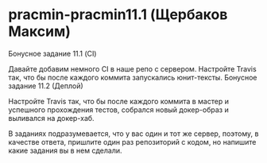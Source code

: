# pracmin-pracmin11.1 (Щербаков Максим)
Бонусное задание 11.1 (CI)

Давайте добавим немного CI в наше репо с сервером. Настройте Travis так, что бы после каждого коммита запускались юнит-тексты.
Бонусное задание 11.2 (Деплой)

Настройте Travis так, что бы после каждого коммита в мастер и успешного прохождения тестов, собрался новый докер-образ и выливался на докер-хаб.

В заданиях подразумевается, что у вас один и тот же сервер, поэтому, в качестве ответа, пришлите один раз репозиторий с кодом, но напишите какие задания вы в нем сделали.
